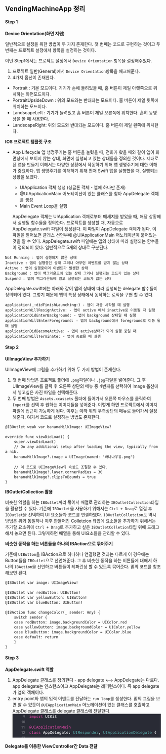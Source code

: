 ## VendingMachineApp 정리

#### Step 1


**Device Orientation(화면 지원)**
 
 일반적으로 설정을 위한 방법이 두 가지 존재한다. 첫 번째는 코드로 구현하는 것이고 두 번째는 프로젝트 설정에서 항목을 설정하는 것이다.
 
   이번 Step1에서는 프로젝트 설정에서 `Device Orientation` 항목을 설정해주었다.
   1. 프로젝트 일반(General)에서 `Device Orientation`항목을 체크해준다.
   2. 4가지 옵션이 존재한다.
   * Portrait : 기본 모드이다. 기기가 손에 들려있을 때, 홈 버튼이 제일 아랫쪽으로 위치하는 화면모드이다.
   * PortraitUpsideDown : 위의 모드와는 반대되는 모드이다. 홈 버튼이 제일 윗쪽에 위치하는 모드이다.
   * LandscapeLeft : 기기가 들려있고 홈 버튼이 제일 오른쪽에 위치한다. 흔히 동영상을 볼 때 사용한다.
   * LandscapeRight: 위의 모드와 반대되는 모드이다. 홈 버튼이 제일 왼쪽에 위치한다.
   
   
**IOS 프로젝트 템플릿 구조**

 * App Lifecycle
  앱 생명주기는 홈 버튼을 눌렀을 때, 전화가 왔을 때와 같이 앱이 화면상에서 보이지 않는 상태, 화면에 실행되고 있는 상태들을 정의한 것이다. 제대로 된 앱을 만들기 이해서는 다양한 상황에서 작동하기 위해 앱 생명주기에 대한 이해가 중요하다.
   앱 생명주기를 이해하기 위해 먼저 Swift 앱을 실행했을 때, 실행되는 상황을 보겠다.
   - UIApplication 객체 생성 (싱글톤 객체 - 앱에 하나만 존재)
   - @UIApplicationMain 어노테이션이 있는 클래스를 찾아 AppDelegate 객체를 생성
   - Main Event Loop을 실행
   
    AppDelegate 객체는 UIApplication 객체로부터 메세지를 받았을 때, 해당 상황에서 실행될 함수들을 정의한다. 프로젝트를 생성할 때, 자동으로 AppDelegate.swift 파일이 생성된다. 이 파일이 AppDelegate 객체가 된다. 이 파일을 열어보면 클래스 선언부에 @UIApplicationMain 어노테이션이 붙어있는 것을 알 수 있다. AppDelegate.swift 파일에는 앱의 상태에 따라 실행되는 함수들이 정의되어 있다. 일반적으로 5개의 상태로 구분된다.
    
```
Not Running : 앱이 실행되지 않은 상태
Inactive : 앱이 실행중인 상태 그러나 아무런 이벤트를 받지 않는 상태
Active : 앱이 실행중이며 이벤트가 발생한 상태
Background : 앱이 백그라운드에 있는 상태 그러나 실행되는 코드가 있는 상태
Suspend : 앱이 백그라운드에 있고 실행되는 코드가 없는 상태
```
    
 AppDelegate.swift에는 아래와 같이 앱의 상태에 따라 실행되는 delegate 함수들이 정의되어 있다. 그렇기 때문에 앱의 특정 상태에서 동작하는 로직을 구현 할 수 있다.
```
application(_:didFinishLaunching:) - 앱이 처음 시작될 때 실행
applicationWillResignActive: - 앱이 active 에서 inactive로 이동될 때 실행
applicationDidEnterBackground: - 앱이 background 상태일 때 실행 
applicationWillEnterForeground: - 앱이 background에서 foreground로 이동 될때 실행
applicationDidBecomeActive: - 앱이 active상태가 되어 실행 중일 때
applicationWillTerminate: - 앱이 종료될 때 실행
```


#### Step 2
    
    
**UIImageView 추가하기**
    
UIImageView에 그림을 추가하기 위해 두 가지 방법이 존재한다. 
1. 첫 번째 방법은 프로젝트 폴더에 `.png`파일이나 `.jpg`파일을 넣어준다.  그 후 UIImageView를 클릭 후 오른쪽 상단의 메뉴 중 4번째를 선택하여 Image 옵션에서 넣고싶은 사진 파일을 선택해준다.
2. 두 번째 방법은 `Assets.xcassets` 폴더에 들어가서 오른쪽 마우스를 클릭하여 `Import`를 선택 후 원하는 이미지들을 넣어준다. 이렇게 하면 프로젝트에서 이미지파일에 접근이 가능하게 된다. 이후는 아까 위의 우측상단의 메뉴로 들어가서 설정해준다. 여기서 코드로 설정하는 방법도 존재한다.
```
@IBOutlet weak var bananaMilkImage: UIImageView?
    
override func viewDidLoad() {
    super.viewDidLoad()
    // Do any additional setup after loading the view, typically from a nib.
    bananaMilkImage?.image = UIImage(named: "바나나우유.png")
    
    // 이 코드로 UIImageView의 속성도 조절할 수 있다.
    bananaMilkImage?.layer.cornerRadius = 30
    bananaMilkImage?.clipsToBounds = true
}
```

**IBOutletCollection 활용**

 비슷한 역할을 하는 `IBOutlet`끼리 묶어서 배열로 관리하는 `IBOutletCollection`타입을 활용할 수 있다. 기존에 `IBOutlet`을 사용하기 위해서는 `Ctrl + Drag`로 열결 후 `IBOutlet`을 선택하여 UI 요소들과 코드를 연결하였다. `IBOutletColletcion`도 역시 방법은 위와 동일하나 이후 만들어진 Colletcion 타입에 요소들을 추가하기 위해서는 추가할 요소위에 `Ctrl + Drag`로 추가하고 싶은 `IBOutletColletion`타입 위에 드래그해서 놓으면 된다. 그렇게하면 배열을 통해 UI요소들을 관리할 수 있다.
 
 
 **비슷한 동작을 하는 버튼들을 하나의 IBAction으로 묶어주기**
 
 기존에 `UIButton`을 IBAction으로 하나하나 연결했던 것과는 다르게 이 경우에는 Button들을 `IBOutlet`으로 선언해준다. 그 후 비슷한 동작을 하는 버튼들에 대해서 하나의 `IBAction`을 선언하고 버튼들이 레퍼런싱 할 수 있도록 묶어준다. 밑의 코드를 참조해보면 된다.
 
```
@IBOutlet var image: UIImageView!

@IBOutlet var redButton: UIButton!
@IBOutlet var yellowButton: UIButton!
@IBOutlet var blueButton: UIButton!

@IBAction func changeColor(_ sender: Any) {
    switch sender {
    case redButton: image.backgroundColor = UIColor.red
    case yellowButton: image.backgroundColor = UIColor.yellow
    case blueButton: image.backgroundColor = UIColor.blue
    case defualt: return
    }
}
```
   
   
   #### Step 3
   
   
   **AppDelegate.swift 역할**
   
   1. AppDelegate 클래스를 정의한다 - app delegate <--> AppDelegate는 다르다. app delegate는 인스턴스이고 AppDelegate는 레퍼런스이다. 즉 app delegate가 앱의 객체이다.
   2. entry point와 앱의 입력 이벤트를 전달하는 `run loop`를 생성한다. 밑의 그림을 보면 알 수 있듯이 `@UIApplicationMain` 어노테이션이 있는 클래스를 호출하고 AppDelegate 클래스를 delegate 클래스에 전달한다.
   ![firstScreen](./1.png)
   
 
 **Delegate를 이용한 ViewController간 Data 전달**
 
